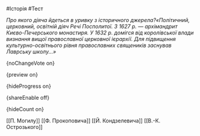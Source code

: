 #Історія #Тест

*Про якого діяча йдеться в уривку з історичного джерела?«Політичний,  церковний, освітній діяч Речі Посполитої. З 1627 р. — архімандрит  Києво-Печерського монастиря. У 1632 р. домігся від королівської влади  визнання вищої православної церковної ієрархії. Для підвищення  культурно-освітнього рівня православних священиків заснував Лаврську  школу...»*

{noChangeVote on}

{preview on}

{hideProgress on}

{shareEnable off}

{hideCount on}

[[П. Могилу]]
[[Ф. Прокоповича]]
[[Й. Кондзелевича]]
[[В.-К. Острозького]]
